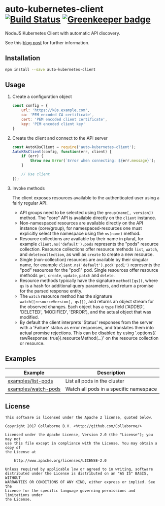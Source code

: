 # auto-kubernetes-client [![Build Status](https://travis-ci.org/Collaborne/auto-kubernetes-client.svg?branch=master)](https://travis-ci.org/Collaborne/auto-kubernetes-client) [![Greenkeeper badge](https://badges.greenkeeper.io/Collaborne/auto-kubernetes-client.svg)](https://greenkeeper.io/)

NodeJS Kubernetes Client with automatic API discovery.

See this [blog post](https://medium.com/collaborne-engineering/keep-pace-with-kubernetes-nodejs-client-b87a8b175b7b) for further information.

## Installation

```sh
npm install --save auto-kubernetes-client
```

## Usage

1. Create a configuration object

   ```js
   const config = {
       url: 'https://k8s.example.com',
       ca: 'PEM encoded CA certificate',
       cert: 'PEM encoded client certificate',
       key: 'PEM encoded client key'
   }
   ```

2. Create the client and connect to the API server

   ```js
   const AutoK8sClient = require('auto-kubernetes-client');
   AutoK8sClient(config, function(err, client) {
       if (err) {
           throw new Error(`Error when connecting: ${err.message}`);
       }

       // Use client
   });
   ```

3. Invoke methods

   The client exposes resources available to the authenticated user using a fairly regular API.

   - API groups need to be selected using the `group(name[, version])` method. The "core" API is available
     directly on the `client` instance.
   - Non-namespaced resources are available directly on the API instance (core/group), for namespaced-resources
     one must explicitly select the namespace using the `ns(name)` method.
   - Resource collections are available by their name in plural, for example `client.ns('default').pods` represents
     the "pods" resource collection.
     Resource collections offer resource methods `list`, `watch`, and `deletecollection`, as well as `create` to create a new resource.
   - Single (non-collection) resources are available by their singular name, for example `client.ns('default').pod('pod1')`
     represents the "pod" resources for the "pod1" pod.
     Single resources offer resource methods `get`, `create`, `update`, `patch` and `delete`.
   - Resource methods typically have the signature `method([qs])`, where `qs` is a hash for additional query parameters,
     and return a promise for the parsed response entity.
   - The `watch` resource method has the signature `watch([resourceVersion[, qs]])`, and returns an object stream for the observed changes.
     Each object has a `type` field ('ADDED', 'DELETED', 'MODIFIED', 'ERROR'), and the actual object that was modified.
   - By default the client interprets 'Status' responses from the server with a 'Failure' status as error responses, and translates
     them into actual promise rejections. This can be disabled by using '.options({ rawResponse: true}).resourceMethod(...)' on the resource collection
     or resource.

## Examples

| Example | Description
|---------|------------
|[examples/list-pods](./examples/list-pods)|List all pods in the cluster
|[examples/watch-pods](./examples/watch-pods)|Watch all pods in a specific namespace

## License

    This software is licensed under the Apache 2 license, quoted below.

    Copyright 2017 Collaborne B.V. <http://github.com/Collaborne/>

    Licensed under the Apache License, Version 2.0 (the "License"); you may not
    use this file except in compliance with the License. You may obtain a copy of
    the License at

        http://www.apache.org/licenses/LICENSE-2.0

    Unless required by applicable law or agreed to in writing, software
    distributed under the License is distributed on an "AS IS" BASIS, WITHOUT
    WARRANTIES OR CONDITIONS OF ANY KIND, either express or implied. See the
    License for the specific language governing permissions and limitations under
    the License.
